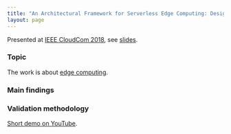 ```yaml
---
title: "An Architectural Framework for Serverless Edge Computing: Design and Emulation Tools"
layout: page
---
```


Presented at [IEEE CloudCom 2018](http://cyprusconferences.org/cloudcom2018/), see [slides](https://www.slideshare.net/cicconetti/design-and-emulation-tools-for-serverless-edge-computing).

### Topic

The work is about [edge computing](edgecomputing.md).

### Main findings

### Validation methodology

[Short demo on YouTube](https://www.youtube.com/watch?v=pHryny2P864&t=).
